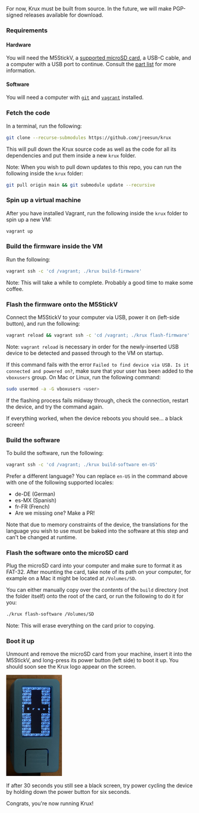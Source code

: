 For now, Krux must be built from source. In the future, we will make PGP-signed releases available for download.

### Requirements
#### Hardware
You will need the M5StickV, a [supported microSD card](https://github.com/m5stack/m5-docs/blob/master/docs/en/core/m5stickv.md#tf-cardmicrosd-test), a USB-C cable, and a computer with a USB port to continue. Consult the [part list](../../parts) for more information.

#### Software
You will need a computer with [`git`](https://git-scm.com/book/en/v2/Getting-Started-Installing-Git) and [`vagrant`](https://www.vagrantup.com/downloads) installed.

### Fetch the code
In a terminal, run the following:
```bash
git clone --recurse-submodules https://github.com/jreesun/krux
```
This will pull down the Krux source code as well as the code for all its dependencies and put them inside a new `krux` folder.

Note: When you wish to pull down updates to this repo, you can run the following inside the `krux` folder:
```bash
git pull origin main && git submodule update --recursive
```

### Spin up a virtual machine
After you have installed Vagrant, run the following inside the `krux` folder to spin up a new VM:
```bash
vagrant up
```

### Build the firmware inside the VM
Run the following:
```bash
vagrant ssh -c 'cd /vagrant; ./krux build-firmware'
```
Note: This will take a while to complete. Probably a good time to make some coffee.

### Flash the firmware onto the M5StickV
Connect the M5StickV to your computer via USB, power it on (left-side button), and run the following:
```bash
vagrant reload && vagrant ssh -c 'cd /vagrant; ./krux flash-firmware'
```
Note: `vagrant reload` is necessary in order for the newly-inserted USB device to be detected and passed through to the VM on startup.

If this command fails with the error `Failed to find device via USB. Is it connected and powered on?`, make sure that your user has been added to the `vboxusers` group. On Mac or Linux, run the following command:

```bash
sudo usermod -a -G vboxusers <user>
```

If the flashing process fails midway through, check the connection, restart the device, and try the command again.

If everything worked, when the device reboots you should see... a black screen!

### Build the software
To build the software, run the following:
```bash
vagrant ssh -c 'cd /vagrant; ./krux build-software en-US'
```

Prefer a different language? You can replace `en-US` in the command above with one of the following supported locales:

- de-DE (German)
- es-MX (Spanish)
- fr-FR (French)
- Are we missing one? Make a PR!

Note that due to memory constraints of the device, the translations for the language you wish to use must be baked into the software at this step and can't be changed at runtime.

### Flash the software onto the microSD card
Plug the microSD card into your computer and make sure to format it as FAT-32. After mounting the card, take note of its path on your computer, for example on a Mac it might be located at `/Volumes/SD`.

You can either manually copy over the *contents* of the `build` directory (not the folder itself) onto the root of the card, or run the following to do it for you:
```bash
./krux flash-software /Volumes/SD
```
Note: This will erase everything on the card prior to copying.

### Boot it up
Unmount and remove the microSD card from your machine, insert it into the M5StickV, and long-press its power button (left side) to boot it up. You should soon see the Krux logo appear on the screen. 

<img src="../../img/pic-krux-logo.png" width="150">

If after 30 seconds you still see a black screen, try power cycling the device by holding down the power button for six seconds.

Congrats, you're now running Krux!
